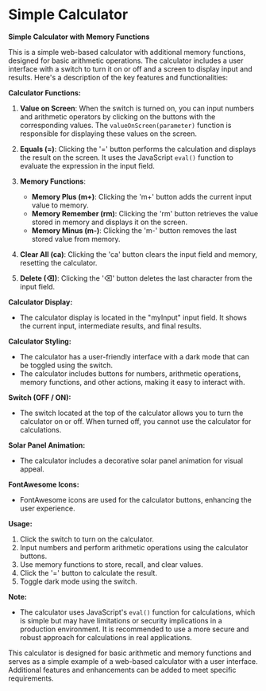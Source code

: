 # Simple Calculator

**Simple Calculator with Memory Functions**

This is a simple web-based calculator with additional memory functions, designed for basic arithmetic operations. The calculator includes a user interface with a switch to turn it on or off and a screen to display input and results. Here's a description of the key features and functionalities:

**Calculator Functions:**
1. **Value on Screen**: When the switch is turned on, you can input numbers and arithmetic operators by clicking on the buttons with the corresponding values. The `valueOnScreen(parameter)` function is responsible for displaying these values on the screen.

2. **Equals (=)**: Clicking the '=' button performs the calculation and displays the result on the screen. It uses the JavaScript `eval()` function to evaluate the expression in the input field.

3. **Memory Functions**:
   - **Memory Plus (m+)**: Clicking the 'm+' button adds the current input value to memory.
   - **Memory Remember (rm)**: Clicking the 'rm' button retrieves the value stored in memory and displays it on the screen.
   - **Memory Minus (m-)**: Clicking the 'm-' button removes the last stored value from memory.

4. **Clear All (ca)**: Clicking the 'ca' button clears the input field and memory, resetting the calculator.

5. **Delete (⌫)**: Clicking the '⌫' button deletes the last character from the input field.

**Calculator Display:**
- The calculator display is located in the "myInput" input field. It shows the current input, intermediate results, and final results.

**Calculator Styling:**
- The calculator has a user-friendly interface with a dark mode that can be toggled using the switch.
- The calculator includes buttons for numbers, arithmetic operations, memory functions, and other actions, making it easy to interact with.

**Switch (OFF / ON):**
- The switch located at the top of the calculator allows you to turn the calculator on or off. When turned off, you cannot use the calculator for calculations.

**Solar Panel Animation:**
- The calculator includes a decorative solar panel animation for visual appeal.

**FontAwesome Icons:**
- FontAwesome icons are used for the calculator buttons, enhancing the user experience.

**Usage:**
1. Click the switch to turn on the calculator.
2. Input numbers and perform arithmetic operations using the calculator buttons.
3. Use memory functions to store, recall, and clear values.
4. Click the '=' button to calculate the result.
5. Toggle dark mode using the switch.

**Note:**
- The calculator uses JavaScript's `eval()` function for calculations, which is simple but may have limitations or security implications in a production environment. It is recommended to use a more secure and robust approach for calculations in real applications.

This calculator is designed for basic arithmetic and memory functions and serves as a simple example of a web-based calculator with a user interface. Additional features and enhancements can be added to meet specific requirements.
